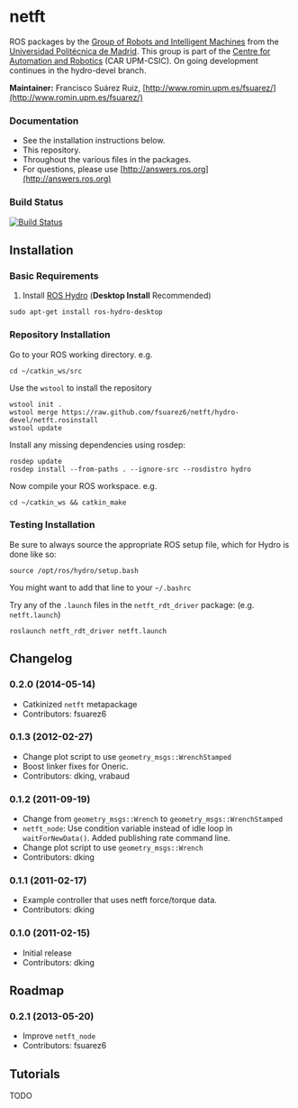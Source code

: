 netft
=====

ROS packages by the [Group of Robots and Intelligent Machines](http://www.romin.upm.es/) from the [Universidad Politécnica de Madrid](http://www.upm.es/internacional). This group is part of the [Centre for Automation and Robotics](http://www.car.upm-csic.es/) (CAR UPM-CSIC). On going development continues in the hydro-devel branch.

**Maintainer:** Francisco Suárez Ruiz, [http://www.romin.upm.es/fsuarez/](http://www.romin.upm.es/fsuarez/)

### Documentation

  * See the installation instructions below.
  * This repository.
  * Throughout the various files in the packages.
  * For questions, please use [http://answers.ros.org](http://answers.ros.org)

### Build Status

[![Build Status](https://travis-ci.org/fsuarez6/netft.png?branch=hydro-devel)](https://travis-ci.org/fsuarez6/netft)


## Installation

### Basic Requirements

  1. Install [ROS Hydro](http://wiki.ros.org/hydro/Installation/Ubuntu) (**Desktop Install** Recommended)
  
```
sudo apt-get install ros-hydro-desktop
``` 

### Repository Installation

Go to your ROS working directory. e.g.
```
cd ~/catkin_ws/src
``` 
Use the `wstool` to install the repository
```
wstool init .
wstool merge https://raw.github.com/fsuarez6/netft/hydro-devel/netft.rosinstall
wstool update
``` 
Install any missing dependencies using rosdep:
```
rosdep update
rosdep install --from-paths . --ignore-src --rosdistro hydro
``` 
Now compile your ROS workspace. e.g.
```
cd ~/catkin_ws && catkin_make
``` 

### Testing Installation

Be sure to always source the appropriate ROS setup file, which for Hydro is done like so:
```
source /opt/ros/hydro/setup.bash
``` 
You might want to add that line to your `~/.bashrc`

Try any of the `.launch` files in the `netft_rdt_driver` package: (e.g. `netft.launch`)
```
roslaunch netft_rdt_driver netft.launch
``` 

## Changelog
### 0.2.0 (2014-05-14)
* Catkinized `netft` metapackage
* Contributors: fsuarez6

### 0.1.3 (2012-02-27)
* Change plot script to use `geometry_msgs::WrenchStamped`
* Boost linker fixes for Oneric.
* Contributors: dking, vrabaud

### 0.1.2 (2011-09-19)
* Change from `geometry_msgs::Wrench` to `geometry_msgs::WrenchStamped`
* `netft_node`: Use condition variable instead of idle loop in `waitForNewData()`. Added publishing rate command line.
* Change plot script to use `geometry_msgs::Wrench`
* Contributors: dking

### 0.1.1 (2011-02-17)
* Example controller that uses netft force/torque data. 
* Contributors: dking

### 0.1.0 (2011-02-15)
* Initial release
* Contributors: dking

## Roadmap

### 0.2.1 (2013-05-20)
* Improve `netft_node`
* Contributors: fsuarez6

## Tutorials
TODO

